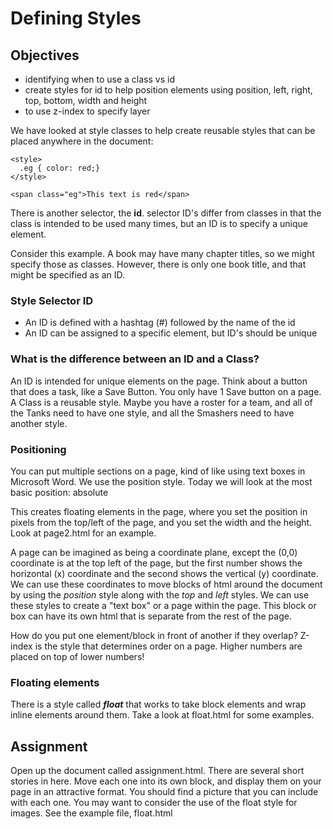 # Defining Styles

## Objectives
* identifying when to use a class vs id
* create styles for id to help position elements using position, left, right, top, bottom, width and height
* to use z-index to specify layer

We have looked at style classes to help create reusable styles that can be placed anywhere in the document:
```
<style>
  .eg { color: red;}
</style>

<span class="eg">This text is red</span>
```

There is another selector, the **id**.  selector ID's differ from classes in that the class is intended to be used many times, but an ID is to specify a unique element.  

Consider this example.  A book may have many chapter titles, so we might specify those as classes.  However, there is only one book title, and that might be specified as an ID.


### Style Selector ID
* An ID is defined with a hashtag (#) followed by the name of the id
* An ID can be assigned to a specific element, but ID's should be unique

### What is the difference between an ID and a Class?

An ID is intended for unique elements on the page. Think about a button that does a task, like a Save Button.  You only have 1 Save button on a page.
A Class is a reusable style.  Maybe you have a roster for a team, and all of the Tanks need to have one style, and all the Smashers need to have another style.

### Positioning

You can put multiple sections on a page, kind of like using text boxes in Microsoft Word.  We use the position style.  Today we will look at the most basic position: absolute

This creates floating elements in the page, where you set the position in pixels from the top/left of the page, and you set the width and the height.
Look at page2.html for an example.

A page can be imagined as being a coordinate plane, except the (0,0) coordinate is at the top left of the page, but the first number shows the horizontal (x) coordinate and the second shows the vertical (y) coordinate. We can use these coordinates to move blocks of html around the document by using the *position* style along with the *top* and *left* styles.  We can use these styles to create a "text box" or a page within the page.  This block or box can have its own html that is separate from the rest of the page.

How do you put one element/block in front of another if they overlap? Z-index is the style that determines order on a page.  Higher numbers are placed on top of lower numbers!

### Floating elements
There is a style called ***float*** that works to take block elements and wrap inline elements around them.  Take a look at float.html for some examples.


## Assignment

Open up the document called assignment.html.
There are several short stories in here.  Move each one into its own block, and display them on your page in an attractive format.  You should find a picture that you can include with each one.  You may want to consider the use of the float style for images.  See the example file, float.html
